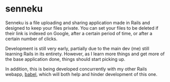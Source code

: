 # senneku 

Senneku is a file uploading and sharing application made in Rails and designed
to keep your files private. You can set your files to be deleted if their link
is indexed on Google, after a certain period of time, or after a certain number
of clicks.

Development is still very early, partially due to the main dev (me) still
learning Rails in its entirety. However, as I learn more things and get more of
the base application done, things should start picking up.

In addition, this is being developed concurrently with my other Rails webapp,
[babel](http://www.github.com/jayc0b0/babel), which will both help and hinder
development of this one.
